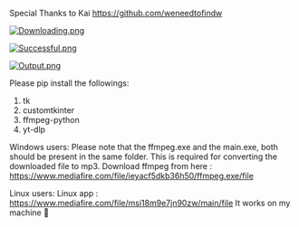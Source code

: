 Special Thanks to Kai
https://github.com/weneedtofindw

[![Downloading.png](https://i.postimg.cc/TPyQxq1c/Downloading.png)](https://postimg.cc/yJH0XRFJ)

[![Successful.png](https://i.postimg.cc/1RL8701Q/Successful.png)](https://postimg.cc/RqLCNH0s)

[![Output.png](https://i.postimg.cc/DZ421DZb/Output.png)](https://postimg.cc/hzgWB2VS)

Please pip install the followings:
  1. tk
  2. customtkinter
  3. ffmpeg-python
  4. yt-dlp

Windows users:
  Please note that the ffmpeg.exe and the main.exe, both should be present in the same folder. This is required for converting the downloaded file to mp3.
  Download ffmpeg from here : https://www.mediafire.com/file/ieyacf5dkb36h50/ffmpeg.exe/file

Linux users:
  Linux app : https://www.mediafire.com/file/msi18m9e7jn90zw/main/file
  It works on my machine 🙂
